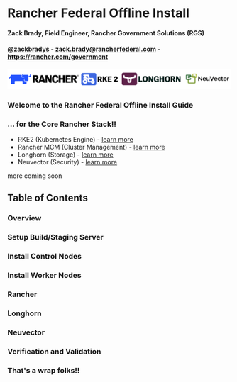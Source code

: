 # Rancher Federal Offline Install

#### Zack Brady, Field Engineer, Rancher Government Solutions (RGS)
#### [@zackbradys](https://twitter.com/zackbradys) - zack.brady@rancherfederal.com - https://rancher.com/government

![rancher-long-banner](/images/rgs-banner-rounded.png)

### Welcome to the Rancher Federal Offline Install Guide
### ... for the Core Rancher Stack!!

- RKE2 (Kubernetes Engine) - [learn more](https://www.rancher.com/products/rke)
- Rancher MCM (Cluster Management) - [learn more](https://www.rancher.com/products/rancher)
- Longhorn (Storage) - [learn more](https://www.rancher.com/products/longhorn)
- Neuvector (Security) - [learn more](https://ranchergovernment.com/neuvector)

more coming soon

## Table of Contents



### Overview



### Setup Build/Staging Server



### Install Control Nodes



### Install Worker Nodes



### Rancher



### Longhorn



### Neuvector



### Verification and Validation



### That's a wrap folks!!
